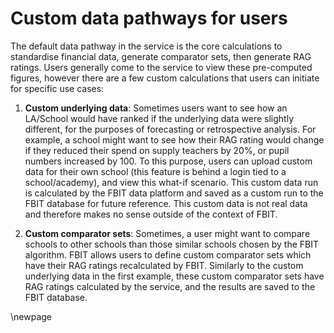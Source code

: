 # Custom data pathways for users

The default data pathway in the service is the core calculations to standardise financial data, generate comparator sets, then generate RAG ratings. Users generally come to the service to view these pre-computed figures, however there are a few custom calculations that users can initiate for specific use cases:

1. **Custom underlying data**: Sometimes users want to see how an LA/School would have ranked if the underlying data were slightly different, for the purposes of forecasting or retrospective analysis. For example, a school might want to see how their RAG rating would change if they reduced their spend on supply teachers by 20%, or pupil numbers increased by 100. To this purpose, users can upload custom data for their own school (this feature is behind a login tied to a school/academy), and view this what-if scenario. This custom data run is calculated by the FBIT data platform and saved as a custom run to the FBIT database for future reference. This custom data is not real data and therefore makes no sense outside of the context of FBIT.

1. **Custom comparator sets**: Sometimes, a user might want to compare schools to other schools than those similar schools chosen by the FBIT algorithm. FBIT allows users to define custom comparator sets which have their RAG ratings recalculated by FBIT. Similarly to the custom underlying data in the first example, these custom comparator sets have RAG ratings calculated by the service, and the results are saved to the FBIT database.

<!-- Leave the rest of this page blank -->
\newpage
